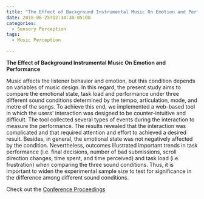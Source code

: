 ```yaml
---
title: "The Effect of Background Instrumental Music On Emotion and Performance"
date: 2018-06-25T12:34:30-05:00
categories:
  - Sensory Perception
tags:
  - Music Perception

---
```

**The Effect of Background Instrumental Music On Emotion and Performance**

Music affects the listener behavior and emotion, but this condition depends on variables of music design. 
In this regard, the present study aims to compare the emotional state, task load and performance under 
three different sound conditions determined by the tempo, articulation, mode, and metre of the songs. 
To achieve this end, we implemented a web-based tool in which the users' interaction was designed to be 
counter-intuitive and difficult. The tool collected several types of events during the interaction to 
measure the performance. The results revealed that the interaction was complicated and that required 
attention and effort to achieved a desired result. Besides, in general, the emotional state was not 
negatively affected by the condition. Nevertheless, outcomes illustrated important trends in task 
performance (i.e. final decisions, number of bad submissions, scroll direction changes, time spent, 
and time perceived) and task load (i.e. frustration) when comparing the three sound conditions. 
Thus, it is important to widen the experimental sample size to test for significance in the difference 
among different sound conditions.

Check out the [Conference Proceedings][URL] 

[URL]:  http://www.iadisportal.org/digital-library/the-effect-of-background-instrumental-music-on-emotion-and-performance